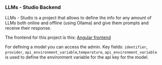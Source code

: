 ### LLMs - Studio Backend

LLMs - Studio is a project that allows to define the info for any amount of LLMs both online and offline (using Ollama) and give them prompts and receive their response.

The frontend for this project is this: [Angular frontend](https://github.com/xero-q/LLMs-chat-frontend-angular)

For defining a model you can access the admin. Key fields: `identifier`, `provider`, `api_environment_variable`,`temperature`, `api_environment_variable` is used to define the environment variable for the api key for the model.
